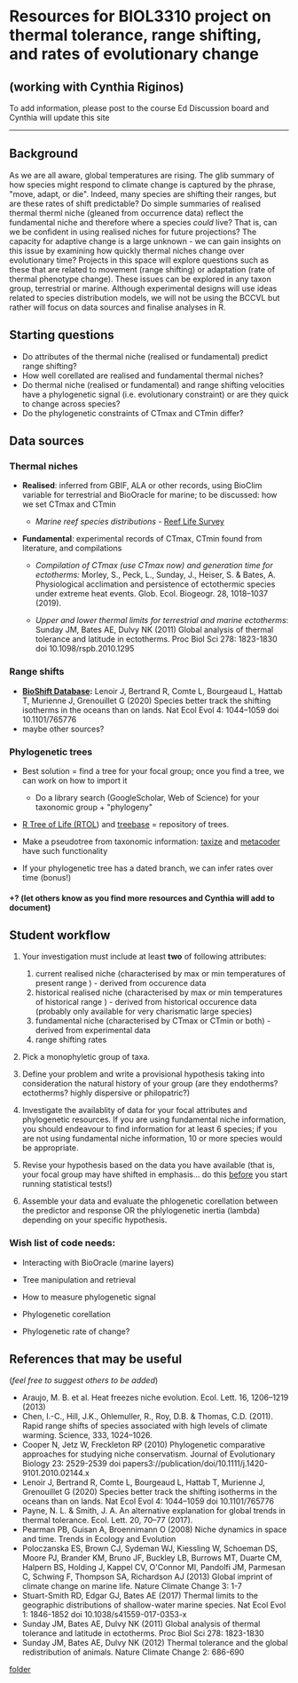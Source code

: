 #  Resources for BIOL3310 project on thermal tolerance, range shifting, and rates of evolutionary change

(working with Cynthia Riginos)
----

To add information, please post to the course Ed Discussion board and Cynthia will update this site


----
## Background

As we are all aware, global temperatures are rising. The glib summary of how species might respond to climate change is captured by the phrase, "move, adapt, or die". Indeed, many species are shifting their ranges, but are these rates of shift predictable?  Do simple summaries of realised thermal therml niche (gleaned from occurrence data) reflect the fundamental niche and therefore where a species *could* live? That is, can we be confident in using realised niches for future projections?  The capacity for adaptive change is a large unknown - we can gain insights on this issue by examining how quickly  thermal niches change over evolutionary time? Projects in this space will explore questions such as these that are related to movement (range shifting) or adaptation (rate of thermal phenotype change). These issues can be explored in any taxon group, terrestrial or marine. Although experimental designs will use ideas related to species distribution models, we will not be using the BCCVL but rather will focus on data sources and finalise analyses in R.

## Starting questions

- Do attributes of the thermal niche (realised or fundamental) predict range shifting?
- How well corellated are realised and fundamental thermal niches?
- Do thermal niche (realised or fundamental) and range shifting velocities have a phylogenetic signal (i.e. evolutionary constraint) or are they quick to change across species?
- Do the phylogenetic constraints of CTmax and CTmin differ?



## Data sources 

### Thermal niches

- **Realised**: inferred from GBIF, ALA or other records, using BioClim variable for terrestrial and BioOracle for marine; to be discussed: how we set CTmax and CTmin

  - *Marine reef species distributions* - [Reef Life Survey](www.reeflifesurvey.com)

- **Fundamental**: experimental records of CTmax, CTmin found from literature, and compilations

  - *Compilation of CTmax (use CTmax now) and generation time for ectotherms:* Morley, S., Peck, L., Sunday, J., Heiser, S. & Bates, A. Physiological acclimation and persistence of ectothermic species under extreme heat events. Glob. Ecol. Biogeogr. 28, 1018–1037 (2019).

  - *Upper and lower thermal limits for terrestrial and marine ectotherms*: Sunday JM, Bates AE, Dulvy NK (2011) Global analysis of thermal tolerance and latitude in ectotherms. Proc Biol Sci 278: 1823-1830 doi 10.1098/rspb.2010.1295

    

  

### Range shifts

- [**BioShift Database**](https://figshare.com/articles/dataset/BioShifts_a_global_geodatabase_of_climate-induced_species_redistribution_over_land_and_sea/7413365/1)**:** Lenoir J, Bertrand R, Comte L, Bourgeaud L, Hattab T, Murienne J, Grenouillet G (2020) Species better track the shifting isotherms in the oceans than on lands. Nat Ecol Evol 4: 1044–1059 doi 10.1101/765776
- maybe other sources?



### Phylogenetic trees

- Best solution = find a tree for your focal group; once you find a tree, we can work on how to import it
  - Do a library search (GoogleScholar, Web of Science) for your taxonomic group + "phylogeny"

-  [R Tree of Life (RTOL](https://cran.r-project.org/web/packages/rotl/index.html)) and [treebase](https://cran.r-project.org/web/packages/treebase/index.html) = repository of trees.
-  Make a pseudotree from taxonomic information: [taxize](https://cran.r-project.org/web/packages/taxize/index.html) and [metacoder](https://cran.r-project.org/web/packages/metacoder/) have such functionality
-  If your phylogenetic tree has a dated branch, we can infer rates over time (bonus!)



#### +?  (let others know as you find more resources and Cynthia will add to document)



## Student workflow

1. Your investigation must include at least **two** of following attributes: 
   1. current realised niche (characterised by max or min temperatures of present range ) - derived from occurence data
   2. historical realised niche (characterised by max or min temperatures of historical range ) - derived from historical occurence data (probably only available for very charismatic large species)
   3. fundamental niche (characterised by CTmax or CTmin or both) - derived from experimental data
   4. range shifting rates

2. Pick a monophyletic group of taxa. 
3. Define your problem and write a provisional hypothesis taking into consideration the natural history of your group (are they endotherms? ectotherms? highly dispersive or philopatric?) 
4. Investigate the availablity of data for your focal attributes and phylogenetic resources. If you are using fundamental niche information, you should endeavour to find information for at least 6 species; if you are not using fundamental niche information, 10 or more species would be appropriate.
5. Revise your hypothesis based on the data you have available (that is, your focal group may have shifted in emphasis... do this <u>before</u> you start running statistical tests!)
6. Assemble your data and evaluate the phlogenetic corellation between the predictor and response OR the phlylogenetic inertia (lambda) depending on your specific hypothesis.



### Wish list of code needs:

- Interacting with BioOracle (marine layers)

- Tree manipulation and retrieval

- How to measure phylogenetic signal

- Phylogenetic corellation 

- Phylogenetic rate of change?

  





## References that may be useful 



(*feel free to suggest others to be added*)



- Araujo, M. B. et al. Heat freezes niche evolution. Ecol. Lett. 16, 1206–1219 (2013)
- Chen, I.-C., Hill, J.K., Ohlemuller, R., Roy, D.B. & Thomas, C.D. (2011). Rapid range shifts of species associated with high levels of climate warming. Science, 333, 1024–1026.
- Cooper N, Jetz W, Freckleton RP (2010) Phylogenetic comparative approaches for studying niche conservatism. Journal of Evolutionary Biology 23: 2529-2539 doi papers3://publication/doi/10.1111/j.1420-9101.2010.02144.x
- Lenoir J, Bertrand R, Comte L, Bourgeaud L, Hattab T, Murienne J, Grenouillet G (2020) Species better track the shifting isotherms in the oceans than on lands. Nat Ecol Evol 4: 1044–1059 doi 10.1101/765776
- Payne, N. L. & Smith, J. A. An alternative explanation for global trends in thermal tolerance. Ecol. Lett. 20, 70–77 (2017).
- Pearman PB, Guisan A, Broennimann O (2008) Niche dynamics in space and time. Trends in Ecology and Evolution  
- Poloczanska ES, Brown CJ, Sydeman WJ, Kiessling W, Schoeman DS, Moore PJ, Brander KM, Bruno JF, Buckley LB, Burrows MT, Duarte CM, Halpern BS, Holding J, Kappel CV, O'Connor MI, Pandolfi JM, Parmesan C, Schwing F, Thompson SA, Richardson AJ (2013) Global imprint of climate change on marine life. Nature Climate Change 3: 1-7 
- Stuart-Smith RD, Edgar GJ, Bates AE (2017) Thermal limits to the geographic distributions of shallow-water marine species. Nat Ecol Evol 1: 1846-1852 doi 10.1038/s41559-017-0353-x
- Sunday JM, Bates AE, Dulvy NK (2011) Global analysis of thermal tolerance and latitude in ectotherms. Proc Biol Sci 278: 1823-1830 
- Sunday JM, Bates AE, Dulvy NK (2012) Thermal tolerance and the global redistribution of animals. Nature Climate Change 2: 686-690 

[folder](https://github.com/CRiginos1/UQ_BIOL3310/CodeFolder/untitled.txt)
